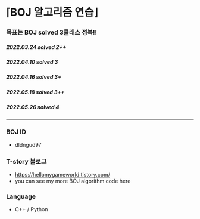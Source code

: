 ⌈BOJ 알고리즘 연습⌋
=============
### 목표는 BOJ solved 3클래스 정복!!
##### 2022.03.24 solved 2++
##### 2022.04.10 solved 3
##### 2022.04.16 solved 3+
##### 2022.05.18 solved 3++
##### 2022.05.26 solved 4
* * *

### BOJ ID
- dldngud97
### T-story 블로그
- https://hellomygameworld.tistory.com/
- you can see my more BOJ algorithm code here
### Language
- C++ / Python
